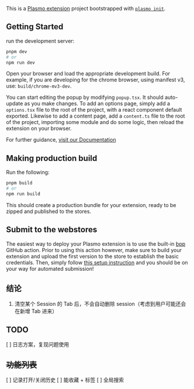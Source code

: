 This is a [Plasmo extension](https://docs.plasmo.com/) project bootstrapped with [`plasmo init`](https://www.npmjs.com/package/plasmo).

## Getting Started

run the development server:

```bash
pnpm dev
# or
npm run dev
```

Open your browser and load the appropriate development build. For example, if you are developing for the chrome browser, using manifest v3, use: `build/chrome-mv3-dev`.

You can start editing the popup by modifying `popup.tsx`. It should auto-update as you make changes. To add an options page, simply add a `options.tsx` file to the root of the project, with a react component default exported. Likewise to add a content page, add a `content.ts` file to the root of the project, importing some module and do some logic, then reload the extension on your browser.

For further guidance, [visit our Documentation](https://docs.plasmo.com/)

## Making production build

Run the following:

```bash
pnpm build
# or
npm run build
```

This should create a production bundle for your extension, ready to be zipped and published to the stores.

## Submit to the webstores

The easiest way to deploy your Plasmo extension is to use the built-in [bpp](https://bpp.browser.market) GitHub action. Prior to using this action however, make sure to build your extension and upload the first version to the store to establish the basic credentials. Then, simply follow [this setup instruction](https://docs.plasmo.com/workflows/submit) and you should be on your way for automated submission!

## 结论
1. 清空某个 Session 的 Tab 后，不会自动删除 session（考虑到用户可能还会在新增 Tab 进来）

## TODO
[ ] 日志方案，复现问题使用

## ~~功能列表~~
[ ] 记录打开/关闭历史
[ ] 能收藏 + 标签
[ ] 全局搜索
